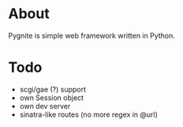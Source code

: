 About
=====

Pygnite is simple web framework written in Python.

Todo
====

* scgi/gae (?) support
* own Session object
* own dev server
* sinatra-like routes (no more regex in @url)
